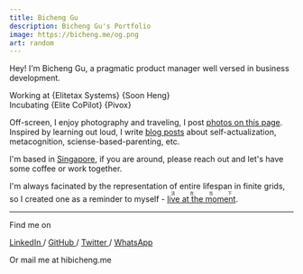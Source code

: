 ```yaml
---
title: Bicheng Gu
description: Bicheng Gu's Portfolio
image: https://bicheng.me/og.png
art: random
---
```


Hey! I'm Bicheng Gu, a pragmatic product manager well versed in business development.

Working at {Elitetax Systems} {Soon Heng}<br>
Incubating {Elite CoPilot} {Pivox}<br>

<!--
Freelance Certified {Financial Consultant}<br>

Creator of {Vitest} {Slidev} {VueUse} {UnoCSS} {Elk} {Type Challenges}<br>
Core team of {Vue} {Nuxt} {Vite}<br>
Maintaining {Shiki} {Twoslash} {ESLint Stylistic}

Dreaming up cool ideas and making them come true is where my passion lies. I am enthusiastic about building tools that help myself and others to be more productive and enjoy the process of crafting. You can find my [full projects list here](/projects).
-->

Off-screen, I enjoy photography and traveling, I post [photos on this page](/photos). Inspired by learning out loud, I write [blog posts](/posts) about self-actualization, metacognition, sciense-based-parenting, etc.

I'm based in <a href="https://map.bicheng.me"><ruby lang="ja"><span i-ri-map-pin-line class="text-sm align-middle -translate-y-0.5" /> Singapore<rp>(</rp><rt></rt><rp>)</rp></ruby></a>, if you are around, please reach out and let's have some coffee or work together.

I'm always facinated by the representation of entire lifespan in finite grids, so I created one as a reminder to myself - <a href=""><ruby lang="ja">live at the moment<rp>(</rp><rt>活在当下</rt><rp>)</rp></ruby></a>.

<div my-8 />
<LifeInWeeks />
<div my-8 />

<div flex-auto />

---

Find me on

<p flex="~ gap-2 wrap" class="mt--2!">
  <a href="https://www.linkedin.com/in/bicheng-gu" target="_blank"><span op75 i-simple-icons-linkedin /> LinkedIn </a>
  <span op25> / </span>
  <a href="https://github.com/Bicheng-G" target="_blank"><span op75 i-simple-icons-github /> GitHub </a>
  <span op25> / </span>
  <a href="https://x.com/0xAilurus" target="_blank"><span op75 i-ri-twitter-x-fill /> Twitter </a>
  <span op25> / </span>
  <a href="https://wa.me/6585882413?text=Hi%20Bicheng%2C%20I%20saw%20your%20blog%20and%20.." target="_blank"><span op75 i-simple-icons-whatsapp /> WhatsApp </a>
</p>

Or mail me at <span font-mono>hi<span i-carbon-at/>bicheng.me</span>
